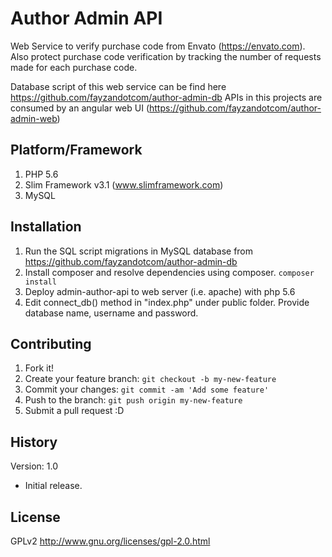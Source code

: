 # Author Admin API

Web Service to verify purchase code from Envato (https://envato.com). Also protect purchase code verification by tracking the number of requests made for each purchase code.

Database script of this web service can be find here https://github.com/fayzandotcom/author-admin-db
APIs in this projects are consumed by an angular web UI (https://github.com/fayzandotcom/author-admin-web)

## Platform/Framework

1. PHP 5.6
2. Slim Framework v3.1 (www.slimframework.com)
3. MySQL

## Installation

1. Run the SQL script migrations in MySQL database from https://github.com/fayzandotcom/author-admin-db
2. Install composer and resolve dependencies using composer. `composer install`
3. Deploy admin-author-api to web server (i.e. apache) with php 5.6
4. Edit connect_db() method in "index.php" under public folder. Provide database name, username and password.

## Contributing

1. Fork it!
2. Create your feature branch: `git checkout -b my-new-feature`
3. Commit your changes: `git commit -am 'Add some feature'`
4. Push to the branch: `git push origin my-new-feature`
5. Submit a pull request :D

## History

Version: 1.0
* Initial release.

## License

GPLv2
http://www.gnu.org/licenses/gpl-2.0.html
